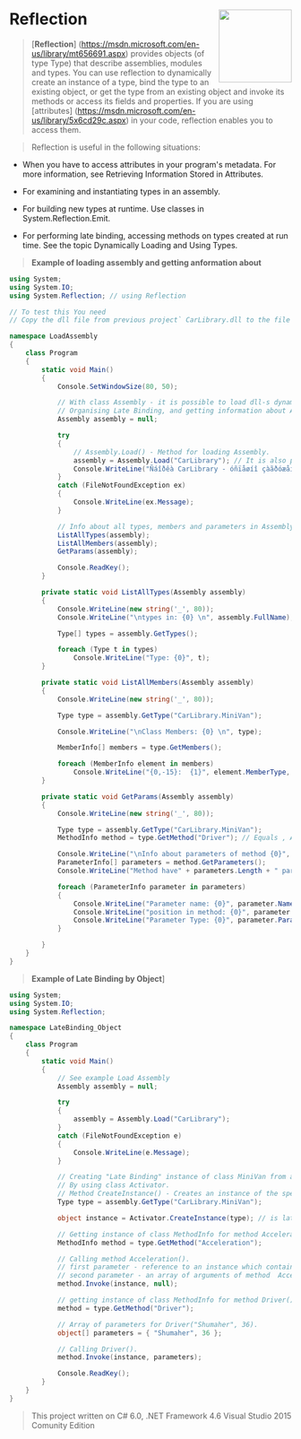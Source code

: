 # Reflection  <img src="https://cloud.githubusercontent.com/assets/24522089/21962098/41a510c8-db36-11e6-95ef-eb392a0a1919.png" align="right" width="130px" height="130px" /> 

> [**Reflection**] (https://msdn.microsoft.com/en-us/library/mt656691.aspx) provides objects (of type Type) that describe assemblies, modules and types. You can use reflection to dynamically create an instance of a type, bind the type to an existing object, or get the type from an existing object and invoke its methods or access its fields and properties. If you are using [attributes] (https://msdn.microsoft.com/en-us/library/5x6cd29c.aspx) in your code, reflection enables you to access them.

> Reflection is useful in the following situations:

* When you have to access attributes in your program's metadata. For more information, see Retrieving Information Stored in Attributes.

* For examining and instantiating types in an assembly.

* For building new types at runtime. Use classes in System.Reflection.Emit.

* For performing late binding, accessing methods on types created at run time. See the topic Dynamically Loading and Using Types.


> **Example of loading assembly and getting anformation about**

```c#
using System;
using System.IO;
using System.Reflection; // using Reflection

// To test this You need
// Copy the dll file from previous project` CarLibrary.dll to the file where  LoadAssembly.exe file is

namespace LoadAssembly
{
    class Program
    {
        static void Main()
        {
            Console.SetWindowSize(80, 50);

            // With class Assembly - it is possible to load dll-s dynamicly, 
            // Organising Late Binding, and getting information about Assembly
            Assembly assembly = null;

            try
            {
                // Assembly.Load() - Method for loading Assembly.
                assembly = Assembly.Load("CarLibrary"); // It is also possible to use Method LoadFrom( Assembly path)
                Console.WriteLine("Ñáîðêà CarLibrary - óñïåøíî çàãðóæåíà.");
            }
            catch (FileNotFoundException ex)
            {
                Console.WriteLine(ex.Message);
            }

            // Info about all types, members and parameters in Assembly.
            ListAllTypes(assembly);
            ListAllMembers(assembly);
            GetParams(assembly);

            Console.ReadKey();
        }

        private static void ListAllTypes(Assembly assembly)
        {
            Console.WriteLine(new string('_', 80));
            Console.WriteLine("\ntypes in: {0} \n", assembly.FullName);

            Type[] types = assembly.GetTypes();

            foreach (Type t in types)
                Console.WriteLine("Type: {0}", t);
        }

        private static void ListAllMembers(Assembly assembly)
        {
            Console.WriteLine(new string('_', 80));

            Type type = assembly.GetType("CarLibrary.MiniVan");

            Console.WriteLine("\nClass Members: {0} \n", type);

            MemberInfo[] members = type.GetMembers();

            foreach (MemberInfo element in members)
                Console.WriteLine("{0,-15}:  {1}", element.MemberType, element);
        }

        private static void GetParams(Assembly assembly)
        {
            Console.WriteLine(new string('_', 80));

            Type type = assembly.GetType("CarLibrary.MiniVan");
            MethodInfo method = type.GetMethod("Driver"); // Equals , Acceleration, Driver

            Console.WriteLine("\nInfo about parameters of method {0}", method.Name);
            ParameterInfo[] parameters = method.GetParameters();
            Console.WriteLine("Method have" + parameters.Length + " parameters");

            foreach (ParameterInfo parameter in parameters)
            {
                Console.WriteLine("Parameter name: {0}", parameter.Name);
                Console.WriteLine("position in method: {0}", parameter.Position);
                Console.WriteLine("Parameter Type: {0}", parameter.ParameterType);
            }

        }
    }
}
```


> **Example of Late Binding by Object**]

```c#
using System;
using System.IO;
using System.Reflection;

namespace LateBinding_Object
{
    class Program
    {
        static void Main()
        {
            // See example Load Assembly
            Assembly assembly = null;

            try
            {
                assembly = Assembly.Load("CarLibrary");
            }
            catch (FileNotFoundException e)
            {
                Console.WriteLine(e.Message);
            }

            // Creating "Late Binding" instance of class MiniVan from assembly CarLibrary 
            // By using class Activator.
            // Method CreateInstance() - Creates an instance of the specified type using that type's default constructor..
            Type type = assembly.GetType("CarLibrary.MiniVan");

            object instance = Activator.CreateInstance(type); // is late Bonding, early binding is when we use "new Minivan()"

            // Getting instance of class MethodInfo for method Acceleration(). 
            MethodInfo method = type.GetMethod("Acceleration");

            // Calling method Acceleration().
            // first parameter - reference to an instance which contains method  Acceleration
            // second parameter - an array of arguments of method  Acceleration - (in this case)null)
            method.Invoke(instance, null);

            // getting instance of class MethodInfo for method Driver(). 
            method = type.GetMethod("Driver");

            // Array of parameters for Driver("Shumaher", 36). 
            object[] parameters = { "Shumaher", 36 };

            // Calling Driver().
            method.Invoke(instance, parameters);

            Console.ReadKey();
        }
    }
}
```

> This project written on C# 6.0, .NET Framework 4.6 Visual Studio 2015 Comunity Edition
